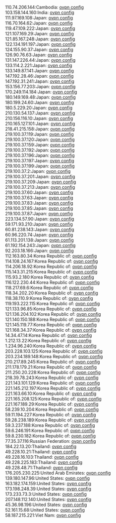 110.74.206.144:Cambodia: [ovpn config](vpn/110_74_206_144.ovpn)  
103.158.144.160:India: [ovpn config](vpn/103_158_144_160.ovpn)  
111.97.169.108:Japan: [ovpn config](vpn/111_97_169_108.ovpn)  
116.70.164.62:Japan: [ovpn config](vpn/116_70_164_62.ovpn)  
119.47.109.222:Japan: [ovpn config](vpn/119_47_109_222.ovpn)  
121.107.169.29:Japan: [ovpn config](vpn/121_107_169_29.ovpn)  
121.85.167.248:Japan: [ovpn config](vpn/121_85_167_248.ovpn)  
122.134.191.197:Japan: [ovpn config](vpn/122_134_191_197.ovpn)  
124.155.90.37:Japan: [ovpn config](vpn/124_155_90_37.ovpn)  
126.90.76.63:Japan: [ovpn config](vpn/126_90_76_63.ovpn)  
131.147.226.44:Japan: [ovpn config](vpn/131_147_226_44.ovpn)  
133.114.2.221:Japan: [ovpn config](vpn/133_114_2_221.ovpn)  
133.149.87.141:Japan: [ovpn config](vpn/133_149_87_141.ovpn)  
147.192.28.46:Japan: [ovpn config](vpn/147_192_28_46.ovpn)  
147.192.31.241:Japan: [ovpn config](vpn/147_192_31_241.ovpn)  
153.156.77.203:Japan: [ovpn config](vpn/153_156_77_203.ovpn)  
170.249.114.184:Japan: [ovpn config](vpn/170_249_114_184.ovpn)  
180.149.169.48:Japan: [ovpn config](vpn/180_149_169_48.ovpn)  
180.199.24.60:Japan: [ovpn config](vpn/180_199_24_60.ovpn)  
180.5.229.20:Japan: [ovpn config](vpn/180_5_229_20.ovpn)  
210.130.54.137:Japan: [ovpn config](vpn/210_130_54_137.ovpn)  
210.156.116.10:Japan: [ovpn config](vpn/210_156_116_10.ovpn)  
210.165.127.101:Japan: [ovpn config](vpn/210_165_127_101.ovpn)  
218.41.215.158:Japan: [ovpn config](vpn/218_41_215_158.ovpn)  
219.100.37.119:Japan: [ovpn config](vpn/219_100_37_119.ovpn)  
219.100.37.120:Japan: [ovpn config](vpn/219_100_37_120.ovpn)  
219.100.37.159:Japan: [ovpn config](vpn/219_100_37_159.ovpn)  
219.100.37.192:Japan: [ovpn config](vpn/219_100_37_192.ovpn)  
219.100.37.196:Japan: [ovpn config](vpn/219_100_37_196.ovpn)  
219.100.37.197:Japan: [ovpn config](vpn/219_100_37_197.ovpn)  
219.100.37.199:Japan: [ovpn config](vpn/219_100_37_199.ovpn)  
219.100.37.2:Japan: [ovpn config](vpn/219_100_37_2.ovpn)  
219.100.37.201:Japan: [ovpn config](vpn/219_100_37_201.ovpn)  
219.100.37.209:Japan: [ovpn config](vpn/219_100_37_209.ovpn)  
219.100.37.213:Japan: [ovpn config](vpn/219_100_37_213.ovpn)  
219.100.37.60:Japan: [ovpn config](vpn/219_100_37_60.ovpn)  
219.100.37.63:Japan: [ovpn config](vpn/219_100_37_63.ovpn)  
219.100.37.83:Japan: [ovpn config](vpn/219_100_37_83.ovpn)  
219.100.37.85:Japan: [ovpn config](vpn/219_100_37_85.ovpn)  
219.100.37.87:Japan: [ovpn config](vpn/219_100_37_87.ovpn)  
223.134.57.90:Japan: [ovpn config](vpn/223_134_57_90.ovpn)  
59.171.93.210:Japan: [ovpn config](vpn/59_171_93_210.ovpn)  
60.81.238.143:Japan: [ovpn config](vpn/60_81_238_143.ovpn)  
60.96.220.74:Japan: [ovpn config](vpn/60_96_220_74.ovpn)  
61.113.201.138:Japan: [ovpn config](vpn/61_113_201_138.ovpn)  
61.192.154.243:Japan: [ovpn config](vpn/61_192_154_243.ovpn)  
92.203.18.166:Japan: [ovpn config](vpn/92_203_18_166.ovpn)  
112.163.80.34:Korea Republic of: [ovpn config](vpn/112_163_80_34.ovpn)  
114.108.24.167:Korea Republic of: [ovpn config](vpn/114_108_24_167.ovpn)  
114.206.18.92:Korea Republic of: [ovpn config](vpn/114_206_18_92.ovpn)  
115.143.31.215:Korea Republic of: [ovpn config](vpn/115_143_31_215.ovpn)  
115.93.2.180:Korea Republic of: [ovpn config](vpn/115_93_2_180.ovpn)  
116.122.230.44:Korea Republic of: [ovpn config](vpn/116_122_230_44.ovpn)  
118.217.69.6:Korea Republic of: [ovpn config](vpn/118_217_69_6.ovpn)  
118.34.202.20:Korea Republic of: [ovpn config](vpn/118_34_202_20.ovpn)  
118.38.110.9:Korea Republic of: [ovpn config](vpn/118_38_110_9.ovpn)  
119.193.222.115:Korea Republic of: [ovpn config](vpn/119_193_222_115.ovpn)  
121.133.96.85:Korea Republic of: [ovpn config](vpn/121_133_96_85.ovpn)  
121.136.204.102:Korea Republic of: [ovpn config](vpn/121_136_204_102.ovpn)  
121.140.150.188:Korea Republic of: [ovpn config](vpn/121_140_150_188.ovpn)  
121.145.119.77:Korea Republic of: [ovpn config](vpn/121_145_119_77.ovpn)  
121.168.34.37:Korea Republic of: [ovpn config](vpn/121_168_34_37.ovpn)  
14.34.47.14:Korea Republic of: [ovpn config](vpn/14_34_47_14.ovpn)  
1.212.13.22:Korea Republic of: [ovpn config](vpn/1_212_13_22.ovpn)  
1.234.96.240:Korea Republic of: [ovpn config](vpn/1_234_96_240.ovpn)  
203.228.103.125:Korea Republic of: [ovpn config](vpn/203_228_103_125.ovpn)  
203.234.189.148:Korea Republic of: [ovpn config](vpn/203_234_189_148.ovpn)  
210.217.89.245:Korea Republic of: [ovpn config](vpn/210_217_89_245.ovpn)  
211.178.179.21:Korea Republic of: [ovpn config](vpn/211_178_179_21.ovpn)  
211.250.20.228:Korea Republic of: [ovpn config](vpn/211_250_20_228.ovpn)  
218.39.78.243:Korea Republic of: [ovpn config](vpn/218_39_78_243.ovpn)  
221.143.101.129:Korea Republic of: [ovpn config](vpn/221_143_101_129.ovpn)  
221.145.212.197:Korea Republic of: [ovpn config](vpn/221_145_212_197.ovpn)  
221.163.66.10:Korea Republic of: [ovpn config](vpn/221_163_66_10.ovpn)  
221.165.208.125:Korea Republic of: [ovpn config](vpn/221_165_208_125.ovpn)  
221.167.189.29:Korea Republic of: [ovpn config](vpn/221_167_189_29.ovpn)  
58.239.10.204:Korea Republic of: [ovpn config](vpn/58_239_10_204.ovpn)  
59.11.194.227:Korea Republic of: [ovpn config](vpn/59_11_194_227.ovpn)  
59.28.238.189:Korea Republic of: [ovpn config](vpn/59_28_238_189.ovpn)  
59.3.237.188:Korea Republic of: [ovpn config](vpn/59_3_237_188.ovpn)  
59.6.246.191:Korea Republic of: [ovpn config](vpn/59_6_246_191.ovpn)  
59.8.230.182:Korea Republic of: [ovpn config](vpn/59_8_230_182.ovpn)  
77.35.37.116:Russian Federation: [ovpn config](vpn/77_35_37_116.ovpn)  
184.22.13.20:Thailand: [ovpn config](vpn/184_22_13_20.ovpn)  
49.228.10.21:Thailand: [ovpn config](vpn/49_228_10_21.ovpn)  
49.228.16.103:Thailand: [ovpn config](vpn/49_228_16_103.ovpn)  
49.228.225.183:Thailand: [ovpn config](vpn/49_228_225_183.ovpn)  
49.228.48.71:Thailand: [ovpn config](vpn/49_228_48_71.ovpn)  
176.205.230.225:United Arab Emirates: [ovpn config](vpn/176_205_230_225.ovpn)  
139.180.147.96:United States: [ovpn config](vpn/139_180_147_96.ovpn)  
163.182.174.159:United States: [ovpn config](vpn/163_182_174_159.ovpn)  
173.198.248.39:United States: [ovpn config](vpn/173_198_248_39.ovpn)  
173.233.73.3:United States: [ovpn config](vpn/173_233_73_3.ovpn)  
207.148.112.140:United States: [ovpn config](vpn/207_148_112_140.ovpn)  
45.36.98.196:United States: [ovpn config](vpn/45_36_98_196.ovpn)  
52.161.15.68:United States: [ovpn config](vpn/52_161_15_68.ovpn)  
58.187.215.221:Viet Nam: [ovpn config](vpn/58_187_215_221.ovpn)  
